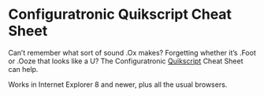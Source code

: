 Configuratronic Quikscript Cheat Sheet
======================================

Can’t remember what sort of sound .Ox makes? Forgetting whether it’s .Foot or .Ooze that looks like a U? The Configuratronic [Quikscript][qs] Cheat Sheet can help.

Works in Internet Explorer 8 and newer, plus all the usual browsers.

[qs]: http://en.wikipedia.org/wiki/Quikscript
